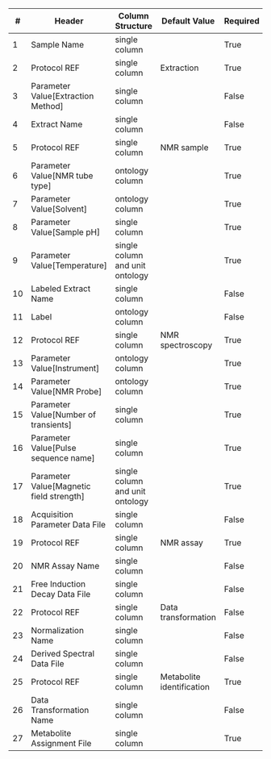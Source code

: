 | # |Header  | Column Structure  | Default Value  | Required | Min Length | Max Length | Controlled Terms |
|---|--------|-------------------|----------------|----------|------------|------------|------------------|
| 1 | Sample Name | single column |  | True | 1 | - | |
| 2 | Protocol REF | single column | Extraction | True | - | - | |
| 3 | Parameter Value[Extraction Method] | single column |  | False | - | - | |
| 4 | Extract Name | single column |  | False | - | - | |
| 5 | Protocol REF | single column | NMR sample | True | - | - | |
| 6 | Parameter Value[NMR tube type] | ontology column |  | True | 1 | - | [Controlled Terms](../../../docs/prioritised-control-lists/assay-file-control-lists/nmr.md#parameter-valuenmr-tube-type-column)|
| 7 | Parameter Value[Solvent] | ontology column |  | True | 1 | - | [Controlled Terms](../../../docs/prioritised-control-lists/assay-file-control-lists/nmr.md#parameter-valuesolvent-column)|
| 8 | Parameter Value[Sample pH] | single column |  | True | 1 | - | |
| 9 | Parameter Value[Temperature] | single column and unit ontology |  | True | 1 | - | |
| 10 | Labeled Extract Name | single column |  | False | - | - | |
| 11 | Label | ontology column |  | False | - | - | |
| 12 | Protocol REF | single column | NMR spectroscopy | True | - | - | |
| 13 | Parameter Value[Instrument] | ontology column |  | True | 1 | - | |
| 14 | Parameter Value[NMR Probe] | ontology column |  | True | 1 | - | [Controlled Terms](../../../docs/prioritised-control-lists/assay-file-control-lists/nmr.md#parameter-valuenmr-probe-column)|
| 15 | Parameter Value[Number of transients] | single column |  | True | 1 | - | |
| 16 | Parameter Value[Pulse sequence name] | single column |  | True | 1 | - | [Controlled Terms](../../../docs/prioritised-control-lists/assay-file-control-lists/nmr.md#parameter-valuepulse-sequence-name-column)|
| 17 | Parameter Value[Magnetic field strength] | single column and unit ontology |  | True | 1 | - | |
| 18 | Acquisition Parameter Data File | single column |  | False | - | - | |
| 19 | Protocol REF | single column | NMR assay | True | - | - | |
| 20 | NMR Assay Name | single column |  | False | - | - | |
| 21 | Free Induction Decay Data File | single column |  | False | - | - | |
| 22 | Protocol REF | single column | Data transformation | False | - | - | |
| 23 | Normalization Name | single column |  | False | - | - | |
| 24 | Derived Spectral Data File | single column |  | False | - | - | |
| 25 | Protocol REF | single column | Metabolite identification | True | - | - | |
| 26 | Data Transformation Name | single column |  | False | - | - | |
| 27 | Metabolite Assignment File | single column |  | True | 1 | - | |
